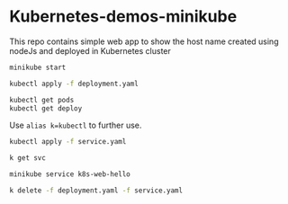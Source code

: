 # Kubernetes-demos-minikube
This repo contains simple web app to show the host name created using nodeJs and deployed in Kubernetes cluster

```bash
minikube start
```
```bash
kubectl apply -f deployment.yaml
```
```bash
kubectl get pods
kubectl get deploy
```
Use `alias k=kubectl` to further use.

```bash
kubectl apply -f service.yaml
```
```bash
k get svc
```
```bash
minikube service k8s-web-hello
```
```bash
k delete -f deployment.yaml -f service.yaml 
```
